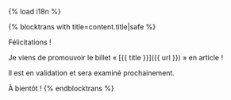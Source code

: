 {% load i18n %}

{% blocktrans with title=content.title|safe %}

Félicitations !

Je viens de promouvoir le billet « [{{ title }}]({{ url }}) » en article !

Il est en validation et sera examiné prochainement.

À bientôt !
{% endblocktrans %}
